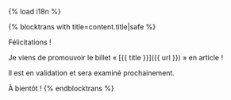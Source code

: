 {% load i18n %}

{% blocktrans with title=content.title|safe %}

Félicitations !

Je viens de promouvoir le billet « [{{ title }}]({{ url }}) » en article !

Il est en validation et sera examiné prochainement.

À bientôt !
{% endblocktrans %}
